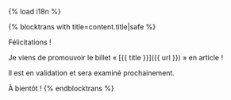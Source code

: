 {% load i18n %}

{% blocktrans with title=content.title|safe %}

Félicitations !

Je viens de promouvoir le billet « [{{ title }}]({{ url }}) » en article !

Il est en validation et sera examiné prochainement.

À bientôt !
{% endblocktrans %}
